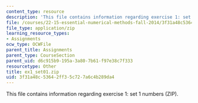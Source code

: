 ```yaml
---
content_type: resource
description: 'This file contains information regarding exercise 1: set 1 numbers (ZIP).'
file: /courses/22-15-essential-numerical-methods-fall-2014/3f31a48c53642ff35c727a6c4b289da4_ex1_set01.zip
file_type: application/zip
learning_resource_types:
- Assignments
ocw_type: OCWFile
parent_title: Assignments
parent_type: CourseSection
parent_uid: d6c915b9-195a-3a80-7b61-f97e38c7f333
resourcetype: Other
title: ex1_set01.zip
uid: 3f31a48c-5364-2ff3-5c72-7a6c4b289da4
---
```

This file contains information regarding exercise 1: set 1 numbers (ZIP).